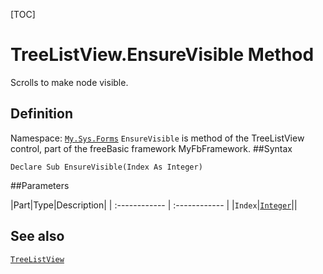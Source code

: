 [TOC]
# TreeListView.EnsureVisible Method
Scrolls to make node visible.
## Definition
Namespace: [`My.Sys.Forms`](My.Sys.Forms.md)
`EnsureVisible` is method of the TreeListView control, part of the freeBasic framework MyFbFramework.
##Syntax
```freeBasic
Declare Sub EnsureVisible(Index As Integer)
```

##Parameters

|Part|Type|Description|
| :------------ | :------------ |
|`Index`|[`Integer`]("https://www.freebasic.net/wiki/KeyPgInteger")||
## See also
[`TreeListView`](TreeListView.md)
